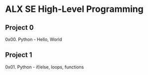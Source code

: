 # ALX SE High-Level Programming
## Project 0
  0x00. Python - Hello, World
## Project 1
  0x01. Python - if/else, loops, functions